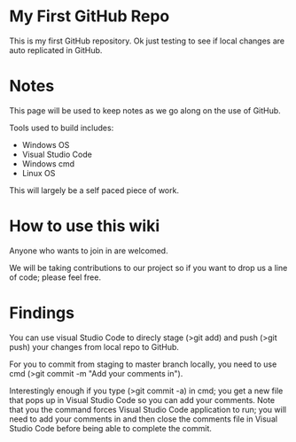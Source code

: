 # My First GitHub Repo
This is my first GitHub repository.
Ok just testing to see if local changes are auto replicated in GitHub.
# Notes
This page will be used to keep notes as we go along on the use of GitHub.

Tools used to build includes:
- Windows OS
- Visual Studio Code
- Windows cmd
- Linux OS

This will largely be a self paced piece of work.
# How to use this wiki
Anyone who wants to join in are welcomed.

We will be taking contributions to our project so if you want to drop us a line of code; please feel free.
# Findings
You can use visual Studio Code to direcly stage (>git add) and push (>git push) your changes from local repo to GitHub.


For you to commit from staging to master branch locally, you need to use cmd (>git commit -m "Add your comments in"). 

Interestingly enough if you type (>git commit -a) in cmd; you get a new file that pops up in Visual Studio Code so you can add your comments. Note that you the command forces Visual Studio Code application to run; you will need to add your comments in and then close the comments file in Visual Studio Code before being able to complete the commit.